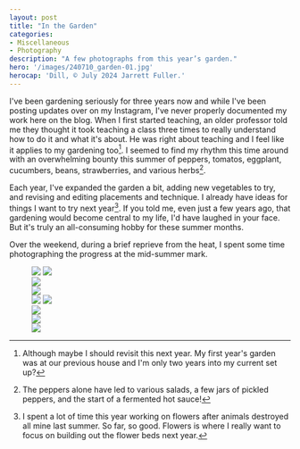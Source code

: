 ```yaml
---
layout: post
title: "In the Garden"
categories:
- Miscellaneous
- Photography
description: "A few photographs from this year’s garden."
hero: '/images/240710_garden-01.jpg'
herocap: 'Dill, © July 2024 Jarrett Fuller.'
---
```


I've been gardening seriously for three years now and while I've been posting updates over on my Instagram, I've never properly documented my work here on the blog. When I first started teaching, an older professor told me they thought it took teaching a class three times to really understand how to do it and what it's about. He was right about teaching and I feel like it applies to my gardening too[^1]. I seemed to find my rhythm this time around with an overwhelming bounty this summer of peppers, tomatos, eggplant, cucumbers, beans, strawberries, and various herbs[^2].

Each year, I've expanded the garden a bit, adding new vegetables to try, and revising and editing placements and  technique. I already have ideas for things I want to try next year[^3]. If you told me, even just a few years ago, that gardening would become central to my life, I'd have laughed in your face. But it's truly an all-consuming hobby for these summer months.

Over the weekend, during a brief reprieve from the heat, I spent some time photographing the progress at the mid-summer mark.


<figure>

<img src="/images/240710_garden-05.jpg">
<img src="/images/240710_garden-06.jpg">

<div class="left"><img src="/images/240710_garden-07.jpg">
        </div>
<div class="right">
               <img src="/images/240710_garden-08.jpg">
</div>

<img src="/images/240710_garden-03.jpg">
<img src="/images/240710_garden-04.jpg">


<div class="left"><img src="/images/240710_garden-09.jpg">
        </div>
<div class="right">
               <img src="/images/240710_garden-10.jpg">
</div>
<img src="/images/240710_garden-02.jpg">
</figure>

[^1]: Although maybe I should revisit this next year. My first year's garden was at our previous house and I'm only two years into my current set up?

[^2]: The peppers alone have led to various salads, a few jars of pickled peppers, and the start of a fermented hot sauce!

[^3]: I spent a lot of time this year working on flowers after animals destroyed all mine last summer. So far, so good. Flowers is where I really want to focus on building out the flower beds next year.